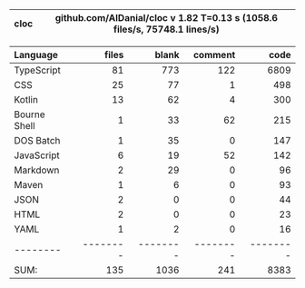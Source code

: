 
cloc|github.com/AlDanial/cloc v 1.82  T=0.13 s (1058.6 files/s, 75748.1 lines/s)
--- | ---

Language|files|blank|comment|code
:-------|-------:|-------:|-------:|-------:
TypeScript|81|773|122|6809
CSS|25|77|1|498
Kotlin|13|62|4|300
Bourne Shell|1|33|62|215
DOS Batch|1|35|0|147
JavaScript|6|19|52|142
Markdown|2|29|0|96
Maven|1|6|0|93
JSON|2|0|0|44
HTML|2|0|0|23
YAML|1|2|0|16
--------|--------|--------|--------|--------
SUM:|135|1036|241|8383
